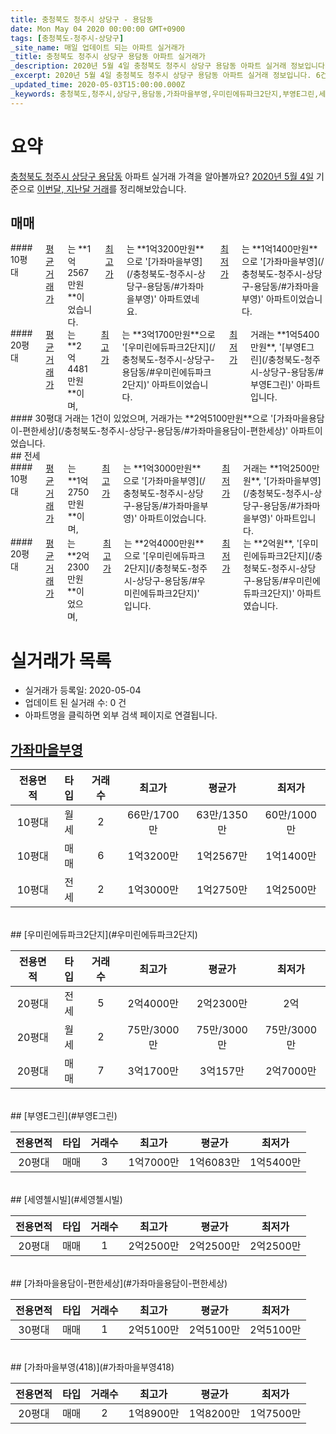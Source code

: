 ```yaml
---
title: 충청북도 청주시 상당구 - 용담동
date: Mon May 04 2020 00:00:00 GMT+0900
tags: [충청북도-청주시-상당구]
_site_name: 매일 업데이트 되는 아파트 실거래가
_title: 충청북도 청주시 상당구 용담동 아파트 실거래가
_description: 2020년 5월 4일 충청북도 청주시 상당구 용담동 아파트 실거래 정보입니다. 6건 아파트 정보가 있습니다.
_excerpt: 2020년 5월 4일 충청북도 청주시 상당구 용담동 아파트 실거래 정보입니다. 6건 아파트 정보가 있습니다.
_updated_time: 2020-05-03T15:00:00.000Z
_keywords: 충청북도,청주시,상당구,용담동,가좌마을부영,우미린에듀파크2단지,부영E그린,세영첼시빌,가좌마을용담이-편한세상,가좌마을부영(418)
---
```





# 요약
<ins>충청북도 청주시 상당구 용담동</ins> 아파트 실거래 가격을 알아볼까요? <ins>2020년 5월 4일</ins> 기준으로 <ins>이번달, 지난달 거래</ins>를 정리해보았습니다.

## 매매
<div class="container">
<div class="six columns" markdown="1">
#### 10평대
<ins>평균 거래가</ins>는 **1억2567만원**이었습니다. <ins>최고가</ins>는 **1억3200만원**으로 '[가좌마을부영](/충청북도-청주시-상당구-용담동/#가좌마을부영)' 아파트였네요. <ins>최저가</ins>는 **1억1400만원**으로 '[가좌마을부영](/충청북도-청주시-상당구-용담동/#가좌마을부영)' 아파트이었습니다.
</div>
<div class="six columns" markdown="1">
#### 20평대
<ins>평균 거래가</ins>는 **2억4481만원**이며, <ins>최고가</ins>는 **3억1700만원**으로 '[우미린에듀파크2단지](/충청북도-청주시-상당구-용담동/#우미린에듀파크2단지)' 아파트이었습니다. <ins>최저가</ins> 거래는 **1억5400만원**, '[부영E그린](/충청북도-청주시-상당구-용담동/#부영E그린)' 아파트입니다.
</div>
</div>
<div class="container">
<div class="twelve columns" markdown="1">
#### 30평대
거래는 1건이 있었으며, 거래가는 **2억5100만원**으로 '[가좌마을용담이-편한세상](/충청북도-청주시-상당구-용담동/#가좌마을용담이-편한세상)' 아파트이었습니다.
</div>
</div>
## 전세
<div class="container">
<div class="six columns" markdown="1">
#### 10평대
<ins>평균 거래가</ins>는 **1억2750만원**이며, <ins>최고가</ins>는 **1억3000만원**으로 '[가좌마을부영](/충청북도-청주시-상당구-용담동/#가좌마을부영)' 아파트이었습니다. <ins>최저가</ins> 거래는 **1억2500만원**, '[가좌마을부영](/충청북도-청주시-상당구-용담동/#가좌마을부영)' 아파트입니다.
</div>
<div class="six columns" markdown="1">
#### 20평대
<ins>평균 거래가</ins>는 **2억2300만원**이었으며, <ins>최고가</ins>는 **2억4000만원**으로 '[우미린에듀파크2단지](/충청북도-청주시-상당구-용담동/#우미린에듀파크2단지)' 입니다. <ins>최저가</ins>는 **2억원**, '[우미린에듀파크2단지](/충청북도-청주시-상당구-용담동/#우미린에듀파크2단지)' 아파트였습니다.
</div>
</div>



# 실거래가 목록
- 실거래가 등록일: 2020-05-04
- 업데이트 된 실거래 수: 0 건
- 아파트명을 클릭하면 외부 검색 페이지로 연결됩니다.

## [가좌마을부영](#가좌마을부영)

|전용면적|타입|거래수|최고가|평균가|최저가|
|:---:|:---:|:---:|:---:|:---:|:---:|
|10평대|<span class="deal-type-3">월세</span>|2|66만/1700만|63만/1350만|60만/1000만|
|10평대|<span class="deal-type-1">매매</span>|6|1억3200만|1억2567만|1억1400만|
|10평대|<span class="deal-type-2">전세</span>|2|1억3000만|1억2750만|1억2500만|

<br/>
## [우미린에듀파크2단지](#우미린에듀파크2단지)

|전용면적|타입|거래수|최고가|평균가|최저가|
|:---:|:---:|:---:|:---:|:---:|:---:|
|20평대|<span class="deal-type-2">전세</span>|5|2억4000만|2억2300만|2억|
|20평대|<span class="deal-type-3">월세</span>|2|75만/3000만|75만/3000만|75만/3000만|
|20평대|<span class="deal-type-1">매매</span>|7|3억1700만|3억157만|2억7000만|

<br/>
## [부영E그린](#부영E그린)

|전용면적|타입|거래수|최고가|평균가|최저가|
|:---:|:---:|:---:|:---:|:---:|:---:|
|20평대|<span class="deal-type-1">매매</span>|3|1억7000만|1억6083만|1억5400만|

<br/>
## [세영첼시빌](#세영첼시빌)

|전용면적|타입|거래수|최고가|평균가|최저가|
|:---:|:---:|:---:|:---:|:---:|:---:|
|20평대|<span class="deal-type-1">매매</span>|1|2억2500만|2억2500만|2억2500만|

<br/>
## [가좌마을용담이-편한세상](#가좌마을용담이-편한세상)

|전용면적|타입|거래수|최고가|평균가|최저가|
|:---:|:---:|:---:|:---:|:---:|:---:|
|30평대|<span class="deal-type-1">매매</span>|1|2억5100만|2억5100만|2억5100만|

<br/>
## [가좌마을부영(418)](#가좌마을부영418)

|전용면적|타입|거래수|최고가|평균가|최저가|
|:---:|:---:|:---:|:---:|:---:|:---:|
|20평대|<span class="deal-type-1">매매</span>|2|1억8900만|1억8200만|1억7500만|

<br/>



